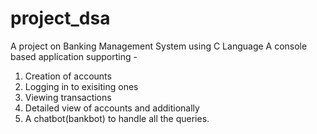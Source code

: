 # project_dsa
A project on Banking Management System using C Language 
A console based application supporting - 
1. Creation of accounts 
2. Logging in to exisiting ones
3. Viewing transactions
4. Detailed view of accounts
and additionally
5. A chatbot(bankbot) to handle all the queries.
